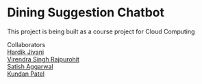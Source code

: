 # Dining Suggestion Chatbot

This project is being built as a course project for Cloud Computing

Collaborators<br>
[Hardik Jivani](hardik.jivani@nyu.edu)<br>
[Virendra Singh Rajpurohit](vsr266@nyu.edu)<br>
[Satish Aggarwal](sa5183@nyu.edu)<br>
[Kundan Patel](kap675@nyu.edu)
